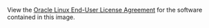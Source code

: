 View the [Oracle Linux End-User License Agreement](https://oss.oracle.com/ol6/EULA) for the software contained in this image.
